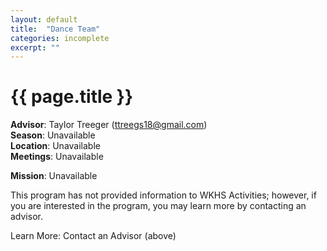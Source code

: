 ```yaml
---
layout: default
title:  "Dance Team"
categories: incomplete
excerpt: ""
---
```


# {{ page.title }}

**Advisor**: Taylor Treeger (<ttreegs18@gmail.com>)
<br/>**Season**: Unavailable
<br/>**Location**: Unavailable
<br/>**Meetings**: Unavailable

**Mission**: Unavailable

This program has not provided information to WKHS Activities; however, if you are interested in the program, you may learn more by contacting an advisor.

Learn More: Contact an Advisor (above)